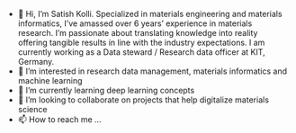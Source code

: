 - 👋 Hi, I’m Satish Kolli. Specialized in materials engineering and materials informatics, I’ve amassed over 6 years’ experience in materials research. I’m passionate about translating knowledge into reality offering tangible results in line with the industry expectations. I am currently working as a Data steward / Research data officer at KIT, Germany.
- 👀 I’m interested in research data management, materials informatics and machine learning
- 🌱 I’m currently learning deep learning concepts
- 💞️ I’m looking to collaborate on projects that help digitalize materials science
- 📫 How to reach me ...

<!---
satishkolli1992/satishkolli1992 is a ✨ special ✨ repository because its `README.md` (this file) appears on your GitHub profile.
You can click the Preview link to take a look at your changes.
--->
